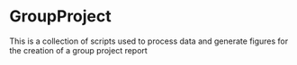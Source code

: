 # GroupProject
This is a collection of scripts used to process data and generate figures for the creation of a group project report
